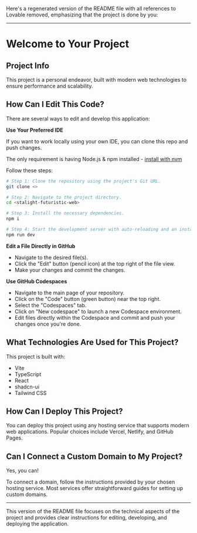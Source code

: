 Here's a regenerated version of the README file with all references to Lovable removed, emphasizing that the project is done by you:

---

# Welcome to Your Project

## Project Info

This project is a personal endeavor, built with modern web technologies to ensure performance and scalability.

## How Can I Edit This Code?

There are several ways to edit and develop this application:

**Use Your Preferred IDE**

If you want to work locally using your own IDE, you can clone this repo and push changes.

The only requirement is having Node.js & npm installed - [install with nvm](https://github.com/nvm-sh/nvm#installing-and-updating)

Follow these steps:

```sh
# Step 1: Clone the repository using the project's Git URL.
git clone <>

# Step 2: Navigate to the project directory.
cd <stalight-futuristic-web>

# Step 3: Install the necessary dependencies.
npm i

# Step 4: Start the development server with auto-reloading and an instant preview.
npm run dev
```

**Edit a File Directly in GitHub**

- Navigate to the desired file(s).
- Click the "Edit" button (pencil icon) at the top right of the file view.
- Make your changes and commit the changes.

**Use GitHub Codespaces**

- Navigate to the main page of your repository.
- Click on the "Code" button (green button) near the top right.
- Select the "Codespaces" tab.
- Click on "New codespace" to launch a new Codespace environment.
- Edit files directly within the Codespace and commit and push your changes once you're done.

## What Technologies Are Used for This Project?

This project is built with:

- Vite
- TypeScript
- React
- shadcn-ui
- Tailwind CSS

## How Can I Deploy This Project?

You can deploy this project using any hosting service that supports modern web applications. Popular choices include Vercel, Netlify, and GitHub Pages.

## Can I Connect a Custom Domain to My Project?

Yes, you can!

To connect a domain, follow the instructions provided by your chosen hosting service. Most services offer straightforward guides for setting up custom domains.

---

This version of the README file focuses on the technical aspects of the project and provides clear instructions for editing, developing, and deploying the application.
